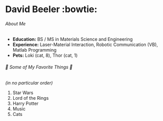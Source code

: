 
# David Beeler :bowtie:

###### About Me

* **Education:** BS / MS in Materials Science and Engineering
* **Experience:** Laser-Material Interaction, Robotic Communication (VB), Matlab Programming
* **Pets:** Loki (cat, 8), Thor (cat, 1)

###### :musical_note: Some of My Favorite Things :musical_note: 
*(in no particular order)*

1. Star Wars
2. Lord of the Rings
3. Harry Potter
4. Music
5. Cats

